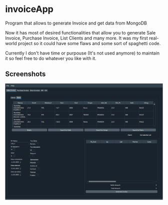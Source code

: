 # invoiceApp
Program that allows to generate Invoice and get data from MongoDB

Now it has most of desired functionalities that allow you to generate Sale Invoice, Purchase Invoice, List Clients and many more.
It was my first real-world project so it could have some flaws and some sort of spaghetti code. 

Currently I don't have time or purpouse (It's not used anymore) to maintain it so feel free to do whatever you like with it. 


## Screenshots
![](./screenshot_invoice_app.png)
